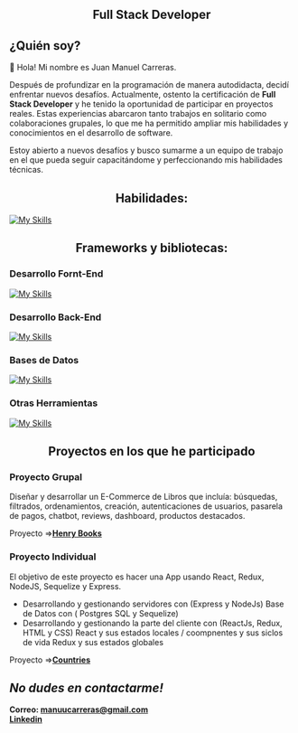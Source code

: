 <h2 align='center'>
 Full Stack Developer 
</h2>

## ¿Quién soy?

👋 Hola! Mi nombre es Juan Manuel Carreras.

Después de profundizar en la programación de manera autodidacta, decidí enfrentar nuevos desafíos. Actualmente, ostento la certificación de **Full Stack Developer** y he tenido la oportunidad de participar en proyectos reales. Estas experiencias abarcaron tanto trabajos en solitario como colaboraciones grupales, lo que me ha permitido ampliar mis habilidades y conocimientos en el desarrollo de software.

Estoy abierto a nuevos desafíos y busco sumarme a un equipo de trabajo en el que pueda seguir capacitándome y perfeccionando mis habilidades técnicas.

</p>

<h2 align='center'> Habilidades: </h2>

[![My Skills](https://skillicons.dev/icons?i=html,css,javascript)](https://skillicons.dev)

<h2 align='center'>Frameworks y bibliotecas:</h2>

### Desarrollo Fornt-End

[![My Skills](https://skillicons.dev/icons?i=react,redux,vite)](https://skillicons.dev)

### Desarrollo Back-End

[![My Skills](https://skillicons.dev/icons?i=nodejs,express,sequelize)](https://skillicons.dev)

### Bases de Datos

[![My Skills](https://skillicons.dev/icons?i=postgres,mysql,mongodb)](https://skillicons.dev)

### Otras Herramientas

[![My Skills](https://skillicons.dev/icons?i=github,git)](https://skillicons.dev)

<h2 align='center'>Proyectos en los que he participado</h2>

### Proyecto Grupal

Diseñar y desarrollar un E-Commerce de Libros que incluía: búsquedas, filtrados, ordenamientos, creación, autenticaciones de usuarios, pasarela de pagos, chatbot, reviews, dashboard, productos destacados.

Proyecto =><a href='https://github.com/scch94/probando-pf'><strong>Henry Books</strong></a>

### Proyecto Individual

El objetivo de este proyecto es hacer una App usando React, Redux, NodeJS, Sequelize y Express.

-   Desarrollando y gestionando servidores con (Express y NodeJs) Base de Datos con ( Postgres SQL y Sequelize)
-   Desarrollando y gestionando la parte del cliente con (ReactJs, Redux, HTML y CSS)
    React y sus estados locales / coompnentes y sus siclos de vida
    Redux y sus estados globales

Proyecto =><a href='https://github.com/JuanMaCarreras/PI-Countries'><strong>Countries</strong></a>

## _No dudes en contactarme!_

**Correo: manuucarreras@gmail.com** </br>
**<a href='https://www.linkedin.com/in/manuel-carreras/'>Linkedin</a>**
